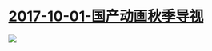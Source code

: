 # [2017-10-01-国产动画秋季导视](http://www.bilibili.com/blackboard/activity-HyW5tG8oZ.html)
![](https://bilicover2017.github.io/iOS/2017.10-01.jpg)